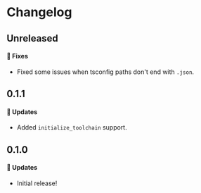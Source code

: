 # Changelog

## Unreleased

#### 🐞 Fixes

- Fixed some issues when tsconfig paths don't end with `.json`.

## 0.1.1

#### 🚀 Updates

- Added `initialize_toolchain` support.

## 0.1.0

#### 🚀 Updates

- Initial release!
